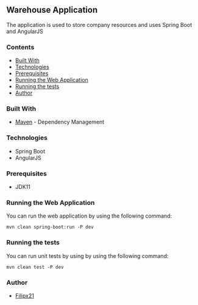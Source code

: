 ## Warehouse Application ##
The application is used to store company resources and uses Spring Boot and AngularJS

### Contents ###
* [Built With](#built-with)
* [Technologies](#technologies)
* [Prerequisites](#prerequisites)
* [Running the Web Application](#running-the-web-application)
* [Running the tests](#running-the-tests)
* [Author](#author)

### Built With ###
+ [Maven](https://maven.apache.org/) - Dependency Management
### Technologies ###
+ Spring Boot
+ AngularJS
### Prerequisites ###
+ JDK11
### Running the Web Application ###
You can run the web application by using the following command:
```
mvn clean spring-boot:run -P dev
```
### Running the tests ###
You can run unit tests by using by using the following command:
```
mvn clean test -P dev
```
### Author ###
+ [Filipx21](https://github.com/Filipx21)